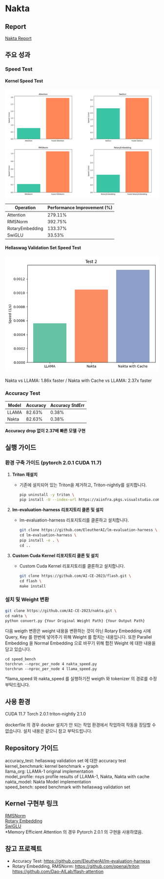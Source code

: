 # Nakta
## Report
[Nakta Report](https://docs.google.com/document/d/12GCXtvHYw39m9fDLZdi5omF9eA2fgiUp4G7XDLnLyVA/edit?usp=sharing)
## 주요 성과
### Speed Test
#### Kernel Speed Test
![Kernel Speed](./kernels.png)

| Operation          | Performance Improvement (%) |
|--------------------|----------------------------|
| Attention          | 279.11%                    |
| RMSNorm            | 392.75%                    |
| RotaryEmbedding    | 133.37%                    |
| SwiGLU             | 33.53%                     |

#### Hellaswag Validation Set Speed Test
![Validation Speed](./speed.png)  
<br/>
Nakta vs LLAMA: 1.86x faster / Nakta with Cache vs LLAMA: 2.37x faster
### Accuracy Test
| Model  | Accuracy | Accuracy StdErr |
|--------|---------|-----------------|
| LLAMA  | 82.63%  | 0.38%           |
| Nakta  | 82.63%  | 0.38%           |

**Accuracy drop 없이 2.37배 빠른 모델 구현**
## 실행 가이드
### 환경 구축 가이드 (pytorch 2.0.1 CUDA 11.7)

1. **Triton 재설치**
   - 기존에 설치되어 있는 Triton을 제거하고, Triton-nightly를 설치합니다.
     ```bash
     pip uninstall -y triton \
     pip install -U --index-url https://aiinfra.pkgs.visualstudio.com/PublicPackages/_packaging/Triton-Nightly/pypi/simple/ triton-nightly
     ```

2. **lm-evaluation-harness 리포지토리 클론 및 설치**
   - lm-evaluation-harness 리포지토리를 클론하고 설치합니다.
     ```bash
     git clone https://github.com/EleutherAI/lm-evaluation-harness \
     cd lm-evaluation-harness \
     pip install -e . \
     cd ..
     ```

3. **Custom Cuda Kernel 리포지토리 클론 및 설치**
   - Custom Cuda Kernel 리포지토리를 클론하고 설치합니다.
     ```bash
     git clone https://github.com/AI-CE-2023/flash.git \
     cd flash \
     make install
     ```
### 설치 및 Weight 변환
```bash
git clone https://github.com/AI-CE-2023/nakta.git \
cd nakta \
python convert.py {Your Original Weight Path} {Your Output Path}
```  
 다음 weigth 변환은 weight 내용을 변환하는 것이 아닌 Rotary Embedding 시에 Query, Key 를 한번에 넣어주기 위해 Weight 를 합치는 내용입니다. 또한 Parallel Embedding 을 Normal Embedding 으로 바꾸기 위해 합친 Weight 에 대한 내용을 담고 있습니다.  
```
cd speed_bench
torchrun --nproc_per_node 4 nakta_speed.py 
torchrun --nproc_per_node 4 llama_speed.py
```
*llama_speed 와 nakta_speed 를 실행하기전 weigth 와 tokenizer 의 경로를 수정 부탁드립니다.
## 사용 환경
CUDA 11.7 Torch 2.0.1 triton-nightly 2.1.0  
<br/>
dockerfile 의 경우 docker 설치가 안 되는 작업 환경에서 작업하여 작동을 장담할 수 없습니다. 설치 내용은 같으니 참고 부탁드립니다.
## Repository 가이드  
accuracy_test: hellaswag validation set 에 대한 accuracy test  
kernel_benchmark: kernel benchmark + graph  
llama_org: LLAMA-1 original implementation  
model_profile:  nsys profile results of LLAMA-1, Nakta, Nakta with cache  
nakta_model: Nakta Model implementation  
speed_bench: speed benchmark with hellaswag validation set  

## Kernel 구현부 링크
[RMSNorm](https://github.com/AI-CE-2023/nakta/blob/main/nakta_model/kernel/Norm/RmsNorm.py)   
[Rotary Embedding](https://github.com/AI-CE-2023/nakta/blob/main/nakta_model/kernel/Emb/Rotary/rotary.py)   
[SwiGLU](https://github.com/AI-CE-2023/flash/blob/main/csrc/flash_attn/activation_kernel.cu)  
*Memory Efficient Attention 의 경우 Pytorch 2.0.1 의 구현을 사용하였음.

## 참고 프로젝트 
  - Accuracy Test: https://github.com/EleutherAI/lm-evaluation-harness
  - Rotary Embedding, RMSNorm: https://github.com/openai/triton https://github.com/Dao-AILab/flash-attention
  
